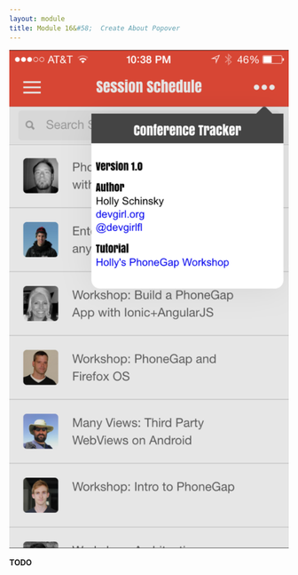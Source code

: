 ```yaml
---
layout: module
title: Module 16&#58;  Create About Popover
---
```


![](images/app/about-popover.png)


**TODO**
